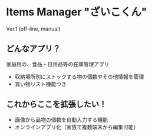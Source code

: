 # Items Manager "ざいこくん" 
Ver.1 (off-line, manual)

## どんなアプリ？
家庭用の、食品・日用品等の在庫管理アプリ
- 収納場所別にストックする物の個数やその他情報を管理
- 買い物リスト機能つき

## これからここを拡張したい！
- 画像から品物の個数を自動入力する機能
- オンラインアプリ化（家族で複数端末から編集可能）

